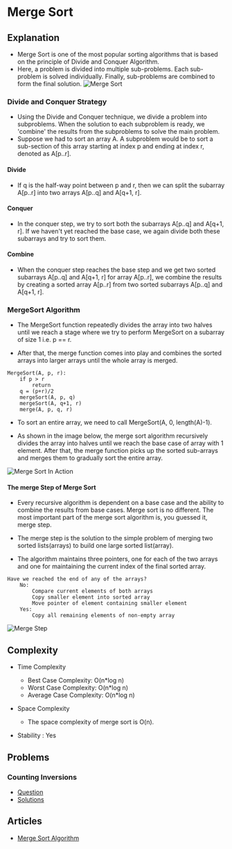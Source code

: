 # Merge Sort

## Explanation

- Merge Sort is one of the most popular sorting algorithms that is based on the principle of Divide and Conquer Algorithm.
- Here, a problem is divided into multiple sub-problems. Each sub-problem is solved individually. Finally, sub-problems are combined to form the final solution.
  ![Merge Sort](https://cdn.programiz.com/cdn/farfuture/PRTu8e23Uz212XPrrzN_uqXkVZVY_E0Ta8GZp61-zvw/mtime:1586425911/sites/tutorial2program/files/merge-sort-example_0.png)

### Divide and Conquer Strategy

- Using the Divide and Conquer technique, we divide a problem into subproblems. When the solution to each subproblem is ready, we 'combine' the results from the subproblems to solve the main problem.
- Suppose we had to sort an array A. A subproblem would be to sort a sub-section of this array starting at index p and ending at index r, denoted as A[p..r].

#### Divide

- If q is the half-way point between p and r, then we can split the subarray A[p..r] into two arrays A[p..q] and A[q+1, r].

#### Conquer

- In the conquer step, we try to sort both the subarrays A[p..q] and A[q+1, r]. If we haven't yet reached the base case, we again divide both these subarrays and try to sort them.

#### Combine

- When the conquer step reaches the base step and we get two sorted subarrays A[p..q] and A[q+1, r] for array A[p..r], we combine the results by creating a sorted array A[p..r] from two sorted subarrays A[p..q] and A[q+1, r].

### MergeSort Algorithm

- The MergeSort function repeatedly divides the array into two halves until we reach a stage where we try to perform MergeSort on a subarray of size 1 i.e. p == r.

- After that, the merge function comes into play and combines the sorted arrays into larger arrays until the whole array is merged.

```
MergeSort(A, p, r):
    if p > r
        return
    q = (p+r)/2
    mergeSort(A, p, q)
    mergeSort(A, q+1, r)
    merge(A, p, q, r)
```

- To sort an entire array, we need to call MergeSort(A, 0, length(A)-1).

- As shown in the image below, the merge sort algorithm recursively divides the array into halves until we reach the base case of array with 1 element. After that, the merge function picks up the sorted sub-arrays and merges them to gradually sort the entire array.

![Merge Sort In Action](https://cdn.programiz.com/cdn/farfuture/m8XujxD0B6qF81Hq-q30SP4nmJlMuaHdYNkKIyNt-hk/mtime:1586425921/sites/tutorial2program/files/merge-sort-in-action---merge-step-simple.png)

#### The merge Step of Merge Sort

- Every recursive algorithm is dependent on a base case and the ability to combine the results from base cases. Merge sort is no different. The most important part of the merge sort algorithm is, you guessed it, merge step.

- The merge step is the solution to the simple problem of merging two sorted lists(arrays) to build one large sorted list(array).

- The algorithm maintains three pointers, one for each of the two arrays and one for maintaining the current index of the final sorted array.

```
Have we reached the end of any of the arrays?
    No:
        Compare current elements of both arrays
        Copy smaller element into sorted array
        Move pointer of element containing smaller element
    Yes:
        Copy all remaining elements of non-empty array
```

![Merge Step](https://cdn.programiz.com/cdn/farfuture/QgWYSTEJPw6dD8z1dlTcZI-SBWqa8UhVJWvleCsiFA0/mtime:1586425928/sites/tutorial2program/files/merge-two-sorted-arrays.png)

## Complexity

- Time Complexity

  - Best Case Complexity: O(n\*log n)
  - Worst Case Complexity: O(n\*log n)
  - Average Case Complexity: O(n\*log n)

- Space Complexity

  - The space complexity of merge sort is O(n).

- Stability : Yes

## Problems

### Counting Inversions

- [Question](https://www.hackerrank.com/challenges/ctci-merge-sort/problem?isFullScreen=true&h_l=interview&playlist_slugs%5B%5D=interview-preparation-kit&playlist_slugs%5B%5D=sorting)
- [Solutions](../../CompetitiveProgramming%20/Sorting/MergeSort-CountingInversions/mergeSortCountingInversions.py)

## Articles

- [Merge Sort Algorithm](https://www.programiz.com/dsa/merge-sort)
